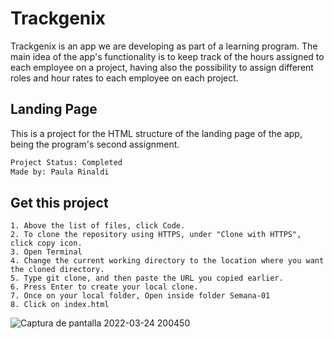 # Trackgenix
Trackgenix is an app we are developing as part of a learning program. The main idea of the app's functionality is to keep track of the hours assigned to each employee on a project, having also the possibility to assign different roles and hour rates to each employee on each project.
 
## Landing Page
This is a project for the HTML structure of the landing page of the app, being the program's second assignment.
```bash
Project Status: Completed
Made by: Paula Rinaldi
```

## Get this project
``` 
1. Above the list of files, click Code.
2. To clone the repository using HTTPS, under "Clone with HTTPS", click copy icon.
3. Open Terminal
4. Change the current working directory to the location where you want the cloned directory.
5. Type git clone, and then paste the URL you copied earlier.
6. Press Enter to create your local clone.
7. Once on your local folder, Open inside folder Semana-01
8. Click on index.html 
```


![Captura de pantalla 2022-03-24 200450](https://user-images.githubusercontent.com/98773207/160026416-47482ed9-1819-462e-8157-53abc13eb72e.png)